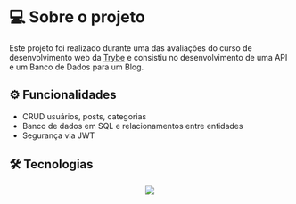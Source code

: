 # 💻 Sobre o projeto

Este projeto foi realizado durante uma das avaliações do curso de desenvolvimento web da <a href="https://betrybe.com/" target="_blank">Trybe</a> e consistiu no desenvolvimento de uma API e um Banco de Dados para um Blog.

## ⚙️ Funcionalidades

- CRUD usuários, posts, categorias
- Banco de dados em SQL e relacionamentos entre entidades
- Segurança via JWT

## 🛠 Tecnologias

<p align="center">
  <a href="https://skillicons.dev">
    <img src="https://skillicons.dev/icons?i=git,nodejs,js,sequelize,mysql,express,docker" />
  </a>
</p>
